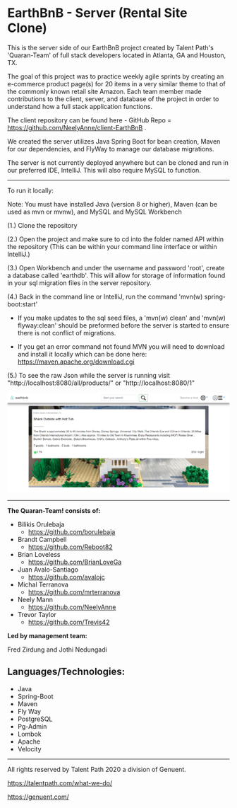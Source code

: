   # **EarthBnB - Server (Rental Site Clone)**

This is the server side of our EarthBnB project created by Talent Path's 'Quaran-Team' of full stack developers located in Atlanta, GA and Houston, TX.

The goal of this project was to practice weekly agile sprints by creating an e-commerce product page(s) for 20 items in a very similar theme to that of the commonly known retail site Amazon. Each team member made contributions to the client, server, and database of the project in order to understand how a full stack application functions.

The client repository can be found here _-_ GitHub Repo = https://github.com/NeelyAnne/client-EarthBnB .

We created the server utilizes Java Spring Boot for bean creation, Maven for our dependencies, and FlyWay to manage our database migrations. 

The server is not currently deployed anywhere but can be cloned and run in our preferred IDE, IntelliJ. This will also require MySQL to function.

---

To run it locally:

Note: You must have installed Java (version 8 or higher), Maven (can be used as mvn or mvnw), and MySQL and MySQL Workbench

(1.) Clone the repository

(2.) Open the project and make sure to cd into the folder named API within the repository (This can be within your command line interface or within IntelliJ.)

(3.) Open Workbench and under the username and password 'root', create a database called 'earthdb'. This will allow for storage of information found in your sql migration files in the server repository.

(4.) Back in the command line or IntelliJ, run the command 'mvn(w) spring-boot:start'

 - If you make updates to the sql seed files, a 'mvn(w) clean' and 'mvn(w) flyway:clean' should be preformed before the server is started to ensure there is not conflict of migrations.

 - If you get an error command not found MVN you will need to download and install it locally which can be done here: https://maven.apache.org/download.cgi

(5.) To see the raw Json while the server is running visit "http://localhost:8080/all/products/" or "http://localhost:8080/1"

![alt text](https://github.com/NeelyAnne/client-EarthBnB/blob/master/landing.png "Landing Page")

---

**The Quaran-Team! consists of:**

- Bilikis Orulebaja
  - https://github.com/borulebaja
- Brandt Campbell
  - https://github.com/Reboot82
- Brian Loveless
  - https://github.com/BrianLoveGa
- Juan Avalo-Santiago
  - https://github.com/avalojc
- Michal Terranova
  - https://github.com/mrterranova
- Neely Mann
  - https://github.com/NeelyAnne
- Trevor Taylor
  - https://github.com/Trevis42

**Led by management team:**

Fred Zirdung and Jothi Nedungadi

## **Languages/Technologies:**

- Java
- Spring-Boot
- Maven
- Fly Way
- PostgreSQL
- Pg-Admin
- Lombok
- Apache
- Velocity

---

All rights reserved by Talent Path 2020
a division of Genuent.

https://talentpath.com/what-we-do/

https://genuent.com/
